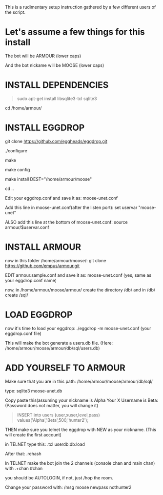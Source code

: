 This is a rudimentary setup instruction gathered by a few different users of the script.

# Let's assume a few things for this install

The bot will be ARMOUR (lower caps) 

And the bot nickame will be MOOSE (lower caps)

# INSTALL DEPENDENCIES

> sudo apt-get install libsqlite3-tcl sqlite3 

cd /home/armour/

# INSTALL EGGDROP
git clone https://github.com/eggheads/eggdrop.git

./configure

make

make config

make install DEST="/home/armour/moose"

cd ..

Edit your eggdrop.conf and save it as: moose-unet.conf

Add this line in moose-unet.conf(after the listen port): set uservar "moose-unet"

ALSO add this line at the bottom of moose-unet.conf: source armour/$uservar.conf

# INSTALL ARMOUR

now in this folder /home/armour/moose/: git clone https://github.com/empus/armour.git

EDIT armour.sample.conf and save it as: moose-unet.conf (yes, same as your eggdrop.conf name)

now, in /home/armour/moose/armour/ create the directory /db/  and in /db/ create /sql/

# LOAD EGGDROP

now it's time to load your eggdrop: ./eggdrop -m moose-unet.conf (your eggdrop.conf file)

This will make the bot generate a users.db file. (Here: /home/armour/moose/armour/db/sql/users.db)

# ADD YOURSELF TO ARMOUR
Make sure that you are in this path: /home/armour/moose/armour/db/sql/ 

type: sqlite3 moose-unet.db

Copy paste this(assuming your nickname is Alpha Your X Username is Beta: (Password does not matter, you will change it)

> INSERT into users (user,xuser,level,pass) values('Alpha','Beta',500,'hunter2');

THEN make sure you telnet the eggdrop with NEW as your nickname. (This will create the first account)

in TELNET type this: .tcl userdb:db:load

After that: .rehash

In TELNET make the bot join the 2 channels (console chan and main chan) with .+chan #chan

you should be AUTOLOGIN, if not, just /hop the room.

Change your password with: /msg moose newpass nothunter2
